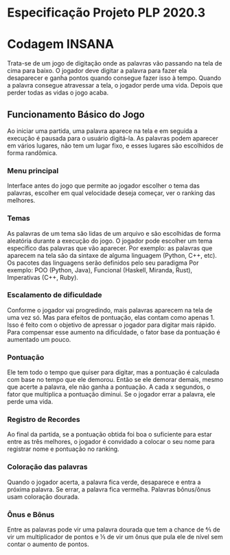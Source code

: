 # Especificação Projeto PLP 2020.3
# Codagem INSANA

Trata-se de um jogo de digitação onde as palavras vão passando na tela de cima para baixo. O jogador deve digitar a palavra para fazer ela desaparecer e ganha pontos quando consegue fazer isso à tempo. Quando a palavra consegue atravessar a tela, o jogador perde uma vida. Depois que perder todas as vidas o jogo acaba.

## Funcionamento Básico do Jogo
Ao iniciar uma partida, uma palavra aparece na tela e em seguida a execução é pausada para o usuário digitá-la. 
As palavras podem aparecer em vários lugares, não tem um lugar fixo, e esses lugares são escolhidos de forma randômica.

### Menu principal 
Interface antes do jogo que permite ao jogador escolher o tema das palavras, escolher em qual velocidade deseja começar, ver o ranking das melhores.

### Temas
As palavras de um tema são lidas de um arquivo e são escolhidas de forma aleatória durante a execução do jogo. O jogador pode escolher um tema específico das palavras que vão aparecer. Por exemplo: as palavras que aparecem na tela são da sintaxe de alguma linguagem (Python, C++, etc). Os pacotes das linguagens serão definidos pelo seu paradigma Por exemplo: POO (Python, Java), Funcional (Haskell, Miranda, Rust), Imperativas (C++, Ruby).


### Escalamento de dificuldade
Conforme o jogador vai progredindo, mais palavras aparecem na tela de uma vez só. Mas para efeitos de pontuação, elas contam como apenas 1. Isso é feito com o objetivo de apressar o jogador para digitar mais rápido. Para compensar esse aumento na dificuldade, o fator base da pontuação é aumentado um pouco.

### Pontuação
Ele tem todo o tempo que quiser para digitar, mas a pontuação é calculada com base no tempo que ele demorou. Então se ele demorar demais, mesmo que acerte a palavra, ele não ganha a pontuação.
A cada x segundos, o fator que multiplica a pontuação diminui.
Se o jogador errar a palavra, ele perde uma vida.

### Registro de Recordes 
Ao final da partida, se a pontuação obtida foi boa o suficiente para estar entre as três melhores, o jogador é convidado a colocar o seu nome para registrar nome e pontuação no ranking.

### Coloração das palavras
Quando o jogador acerta, a palavra fica verde, desaparece e entra a próxima palavra. Se errar, a palavra fica vermelha.
Palavras bônus/ônus usam coloração dourada.

### Ônus e Bônus
Entre as palavras pode vir uma palavra dourada que tem a chance de ⅘ de vir um multiplicador de pontos e ⅕ de vir um ônus que pula ele de nível sem contar o aumento de pontos.